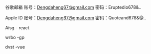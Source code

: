 谷歌邮箱
账号：Dengdaheng67@gmail.com
密码：Eruptedio678&..


Apple ID 
账号：Dengdaheng67@gmail.com
密码：Quoteand678&@..


Aisg - react

wrbo -gp

dvst -vue


